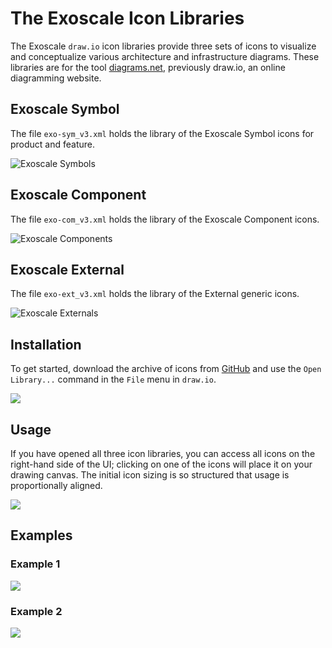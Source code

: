 # The Exoscale Icon Libraries

The Exoscale `draw.io` icon libraries provide three sets of icons to visualize and conceptualize various architecture and infrastructure diagrams. These libraries are for the tool [diagrams.net](https://app.diagrams.net/), previously draw.io, an online diagramming website.


## Exoscale Symbol
The file `exo-sym_v3.xml` holds the library of the Exoscale Symbol icons for product and feature.

![Exoscale Symbols](./images/exo-sym_v3.png)


## Exoscale Component
The file `exo-com_v3.xml` holds the library of the Exoscale Component icons.

![Exoscale Components](./images/exo-com_v3.png)


## Exoscale External
The file `exo-ext_v3.xml` holds the library of the External generic icons.

![Exoscale Externals](./images/exo-ext_v3.png)



## Installation
To get started, download the archive of icons from [GitHub](https://github.com/exoscale/drawio-library/releases) and use the `Open Library...` command in the `File` menu in `draw.io`.

![](./images/open-lib.png)


## Usage
If you have opened all three icon libraries, you can access all icons on the right-hand side of the UI; clicking on one of the icons will place it on your drawing canvas. The initial icon sizing is so structured that usage is proportionally aligned.

![](./images/example_0.png)


## Examples

### Example 1
![](./images/example_1.png)

### Example 2
![](./images/example_2.png)
